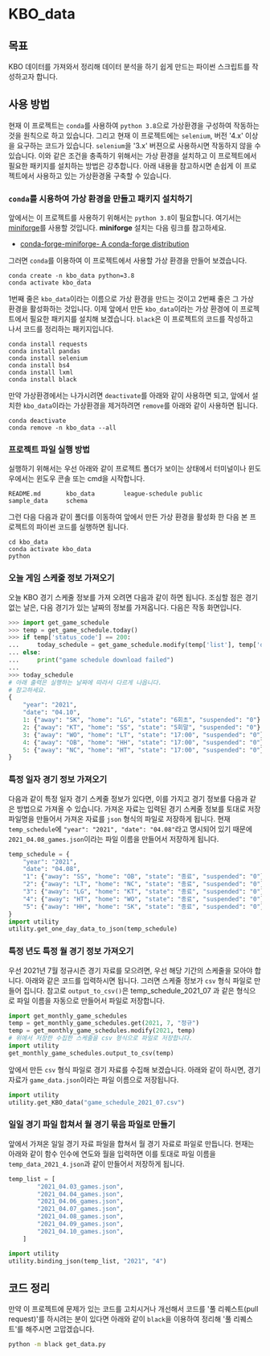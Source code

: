 # KBO_data

## 목표

KBO 데이터를 가져와서 정리해 데이터 분석을 하기 쉽게 만드는 파이썬 스크립트를 작성하고자 합니다.

## 사용 방법

현재 이 프로젝트는 `conda`를 사용하여 `python 3.8`으로 가상환경을 구성하여 작동하는 것을 원칙으로 하고 있습니다. 그리고 현재 이 프로젝트에는 `selenium`, 버전 '4.x' 이상을 요구하는 코드가 있습니다. `selenium`을 '3.x' 버젼으로 사용하시면 작동하지 않을 수 있습니다. 이와 같은 조건을 충족하기 위해서는 가상 환경을 설치하고 이 프로젝트에서 필요한 패키지를 설치하는 방법은 강추합니다. 아래 내용을 참고하시면 손쉽게 이 프로젝트에서 사용하고 있는 가상환경올 구축할 수 있습니다.

### `conda`를 시용하여 가상 환경을 만들고 패키지 설치하기

앞에서는 이 프로젝트를 사용하기 위해서는 `python 3.8`이 필요합니다. 여기서는 [miniforge](https://github.com/conda-forge/miniforge)를 사용할 것입니다. **miniforge** 설치는 다음 링크를 참고하세요.

- [conda-forge-miniforge- A conda-forge distribution](https://github.com/conda-forge/miniforge#download)

그러면 `conda`를 이용하여 이 프로젝트에서 사용할 가상 환경을 만들어 보겠습니다.

```console
conda create -n kbo_data python=3.8
conda activate kbo_data
```

1번째 줄은 `kbo_data`이라는 이름으로 가상 환경을 만드는 것이고 2번째 줄은 그 가상 환경을 활성화하는 것입니다. 이제 앞에서 만든 `kbo_data`이라는 가상 환경에 이 프로젝트에서 필요한 패키지를 설치해 보겠습니다. `black`은 이 프로젝트의 코드를 작성하고 나서 코드를 정리하는 패키지입니다.

```console
conda install requests
conda install pandas
conda install selenium
conda install bs4
conda install lxml
conda install black
```

만약 가상환경에서는 나가시려면 `deactivate`를 아래와 같이 사용하면 되고, 앞에서 설치한 `kbo_data`이라는 가상환경을 제거하려면 `remove`를 아래와 같이 사용하면 됩니다.

```console
conda deactivate
conda remove -n kbo_data --all
```

### 프로젝트 파일 실행 방법

실행하기 위해서는 우선 아래와 같이 프로젝트 폴더가 보이는 상태에서 터미널이나 윈도우에서는 윈도우 콘솔 또는 cmd을 시작합니다.

```console
README.md       kbo_data        league-schedule public          sample_data     schema
```

그런 다음 다음과 같이 폴더를 이동하여 앞에서 만든 가상 환경을 활성화 한 다음 본 프로젝트의 파이썬 코드를 실행하면 됩니다.

```console
cd kbo_data
conda activate kbo_data
python
```

### 오늘 게임 스케줄 정보 가져오기

오늘 KBO 경기 스케줄 정보를 가져 오려면 다음과 같이 하면 됩니다. 조심할 점은 경기 없는 날은, 다음 경기가 있는 날짜의 정보를 가져옵니다. 다음은 작동 화면입니다.

```python
>>> import get_game_schedule
>>> temp = get_game_schedule.today()
>>> if temp['status_code'] == 200:
...     today_schedule = get_game_schedule.modify(temp['list'], temp['date'])
... else:
...     print("game schedule download failed")
... 
>>> today_schedule
# 아래 출력은 실행하는 날짜에 따라서 다르게 나옵니다.
# 참고하세요.
{
    "year": "2021",
    "date": "04.10",
    1: {"away": "SK", "home": "LG", "state": "6회초", "suspended": "0"},
    2: {"away": "KT", "home": "SS", "state": "5회말", "suspended": "0"},
    3: {"away": "WO", "home": "LT", "state": "17:00", "suspended": "0"},
    4: {"away": "OB", "home": "HH", "state": "17:00", "suspended": "0"},
    5: {"away": "NC", "home": "HT", "state": "17:00", "suspended": "0"},
}
```

### 특정 일자 경기 정보 가져오기

다음과 같이 특정 일자 경기 스케줄 정보가 있다면, 이를 가지고 경기 정보를 다음과 같은 방법으로 가져올 수 있습니다. 가져온 자료는 입력된 경기 스케줄 정보를 토대로 저장 파일명을 만들어서 가져온 자료를 `json` 형식의 파일로 저장하게 됩니다. 현재 `temp_schedule`에 `"year": "2021", "date": "04.08"`라고 명시되어 있기 때문에 `2021_04.08_games.json`이라는 파일 이름을 만들어서 저장하게 됩니다.

```python
temp_schedule = {
    "year": "2021",
    "date": "04.08",
    "1": {"away": "SS", "home": "OB", "state": "종료", "suspended": "0"},
    "2": {"away": "LT", "home": "NC", "state": "종료", "suspended": "0"},
    "3": {"away": "LG", "home": "KT", "state": "종료", "suspended": "0"},
    "4": {"away": "HT", "home": "WO", "state": "종료", "suspended": "0"},
    "5": {"away": "HH", "home": "SK", "state": "종료", "suspended": "0"},
}
import utility
utility.get_one_day_data_to_json(temp_schedule)
```

### 특정 년도 특정 월 경기 정보 가져오기

우선 2021년 7월 정규시즌 경기 자료를 모으려면, 우선 해당 기간의 스케줄을 모아야 합니다. 아래와 같은 코드를 입력하시면 됩니다. 그러면 스케줄 정보가 `csv` 형식 파일로 만들어 집니다. 참고로 `output_to_csv()`은 temp_schedule_2021_07 과 같은 형식으로 파일 이름을 자동으로 만들어서 파일로 저장합니다.

```python
import get_monthly_game_schedules
temp = get_monthly_game_schedules.get(2021, 7, "정규")
temp = get_monthly_game_schedules.modify(2021, temp)
# 위에서 저장한 수집한 스케줄을 csv 형식으로 파일로 저장합니다.
import utility
get_monthly_game_schedules.output_to_csv(temp)
```

앞에서 만든 `csv` 형식 파일로 경기 자료를 수집해 보겠습니다. 아래와 같이 하시면, 경기 자료가 `game_data.json`이라는 파일 이름으로 저장됩니다.

```python
import utility
utility.get_KBO_data("game_schedule_2021_07.csv")
```

### 일일 경기 파일 합쳐서 월 경기 묶음 파일로 만들기

앞에서 가져온 일일 경기 자료 파일을 합쳐서 월 경기 자료로 파일로 만듭니다. 현재는 아래와 같이 함수 인수에 연도와 월을 입력하면 이를 토대로 파일 이름을 `temp_data_2021_4.json`과 같이 만들어서 저장하게 됩니다.

```python
temp_list = [
        "2021_04.03_games.json",
        "2021_04.04_games.json",
        "2021_04.06_games.json",
        "2021_04.07_games.json",
        "2021_04.08_games.json",
        "2021_04.09_games.json",
        "2021_04.10_games.json",
    ]

import utility
utility.binding_json(temp_list, "2021", "4")
```

## 코드 정리

만약 이 프로젝트에 문제가 있는 코드를 고치시거나 개선해서 코드를 '풀 리퀘스트(pull request)'를 하시려는 분이 있다면 아래와 같이 `black`을 이용하여 정리해 '풀 리퀘스트'를 해주시면 고맙겠습니다.

```bash
python -m black get_data.py
```
